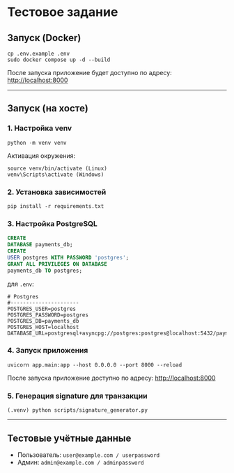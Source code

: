 # Тестовое задание

## Запуск (Docker)

```shell
cp .env.example .env
sudo docker compose up -d --build
```

После запуска приложение будет доступно по адресу:
[http://localhost:8000](http://localhost:8000)

---

## Запуск (на хосте)

### 1. Настройка venv

```shell
python -m venv venv
```

Активация окружения:

```shell
source venv/bin/activate (Linux)
venv\Scripts\activate (Windows)
```

### 2. Установка зависимостей

```shell
pip install -r requirements.txt
```

### 3. Настройка PostgreSQL

```sql
CREATE
DATABASE payments_db;
CREATE
USER postgres WITH PASSWORD 'postgres';
GRANT ALL PRIVILEGES ON DATABASE
payments_db TO postgres;
```

для `.env`:

```dotenv
# Postgres
#----------------------
POSTGRES_USER=postgres
POSTGRES_PASSWORD=postgres
POSTGRES_DB=payments_db
POSTGRES_HOST=localhost
DATABASE_URL=postgresql+asyncpg://postgres:postgres@localhost:5432/payments_db
```

### 4. Запуск приложения

```shell
uvicorn app.main:app --host 0.0.0.0 --port 8000 --reload
```

После запуска приложение доступно по адресу:
[http://localhost:8000](http://localhost:8000)
### 5. Генерация signature для транзакции
```shell
(.venv) python scripts/signature_generator.py
```

---

## Тестовые учётные данные

* Пользователь: `user@example.com / userpassword`
* Админ: `admin@example.com / adminpassword`

